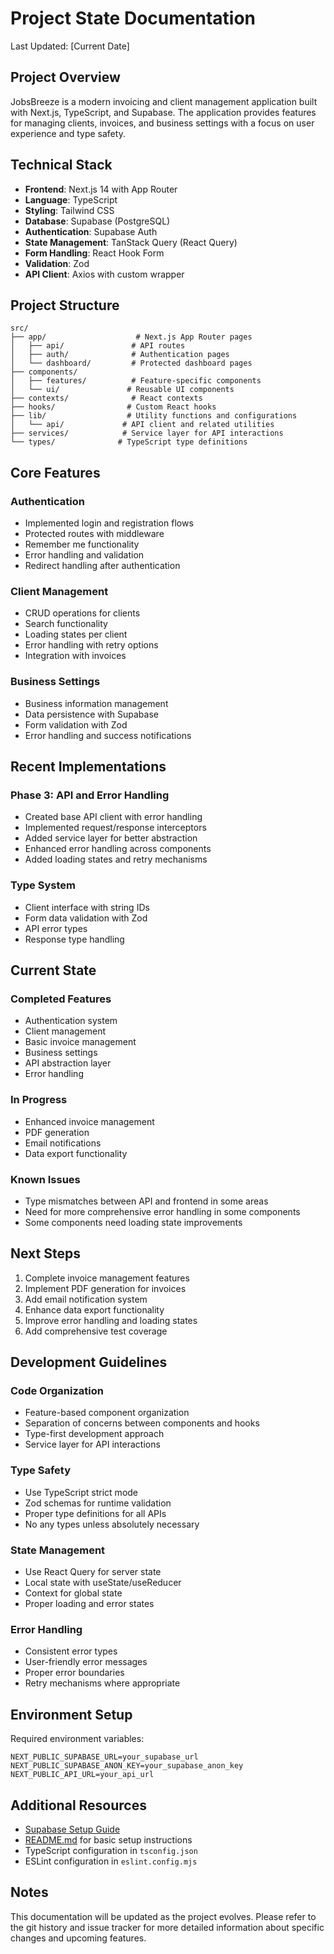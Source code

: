 # Project State Documentation

Last Updated: [Current Date]

## Project Overview

JobsBreeze is a modern invoicing and client management application built with Next.js, TypeScript, and Supabase. The application provides features for managing clients, invoices, and business settings with a focus on user experience and type safety.

## Technical Stack

- **Frontend**: Next.js 14 with App Router
- **Language**: TypeScript
- **Styling**: Tailwind CSS
- **Database**: Supabase (PostgreSQL)
- **Authentication**: Supabase Auth
- **State Management**: TanStack Query (React Query)
- **Form Handling**: React Hook Form
- **Validation**: Zod
- **API Client**: Axios with custom wrapper

## Project Structure

```
src/
├── app/                    # Next.js App Router pages
│   ├── api/               # API routes
│   ├── auth/              # Authentication pages
│   └── dashboard/         # Protected dashboard pages
├── components/
│   ├── features/          # Feature-specific components
│   └── ui/               # Reusable UI components
├── contexts/              # React contexts
├── hooks/                # Custom React hooks
├── lib/                  # Utility functions and configurations
│   └── api/             # API client and related utilities
├── services/            # Service layer for API interactions
└── types/              # TypeScript type definitions
```

## Core Features

### Authentication
- Implemented login and registration flows
- Protected routes with middleware
- Remember me functionality
- Error handling and validation
- Redirect handling after authentication

### Client Management
- CRUD operations for clients
- Search functionality
- Loading states per client
- Error handling with retry options
- Integration with invoices

### Business Settings
- Business information management
- Data persistence with Supabase
- Form validation with Zod
- Error handling and success notifications

## Recent Implementations

### Phase 3: API and Error Handling
- Created base API client with error handling
- Implemented request/response interceptors
- Added service layer for better abstraction
- Enhanced error handling across components
- Added loading states and retry mechanisms

### Type System
- Client interface with string IDs
- Form data validation with Zod
- API error types
- Response type handling

## Current State

### Completed Features
- Authentication system
- Client management
- Basic invoice management
- Business settings
- API abstraction layer
- Error handling

### In Progress
- Enhanced invoice management
- PDF generation
- Email notifications
- Data export functionality

### Known Issues
- Type mismatches between API and frontend in some areas
- Need for more comprehensive error handling in some components
- Some components need loading state improvements

## Next Steps

1. Complete invoice management features
2. Implement PDF generation for invoices
3. Add email notification system
4. Enhance data export functionality
5. Improve error handling and loading states
6. Add comprehensive test coverage

## Development Guidelines

### Code Organization
- Feature-based component organization
- Separation of concerns between components and hooks
- Type-first development approach
- Service layer for API interactions

### Type Safety
- Use TypeScript strict mode
- Zod schemas for runtime validation
- Proper type definitions for all APIs
- No any types unless absolutely necessary

### State Management
- Use React Query for server state
- Local state with useState/useReducer
- Context for global state
- Proper loading and error states

### Error Handling
- Consistent error types
- User-friendly error messages
- Proper error boundaries
- Retry mechanisms where appropriate

## Environment Setup

Required environment variables:
```
NEXT_PUBLIC_SUPABASE_URL=your_supabase_url
NEXT_PUBLIC_SUPABASE_ANON_KEY=your_supabase_anon_key
NEXT_PUBLIC_API_URL=your_api_url
```

## Additional Resources

- [Supabase Setup Guide](./SUPABASE_SETUP.md)
- [README.md](./README.md) for basic setup instructions
- TypeScript configuration in `tsconfig.json`
- ESLint configuration in `eslint.config.mjs`

## Notes

This documentation will be updated as the project evolves. Please refer to the git history and issue tracker for more detailed information about specific changes and upcoming features. 